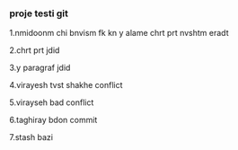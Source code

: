 ### proje testi git
1.nmidoonm chi bnvism 
fk kn y alame chrt prt nvshtm
eradt

2.chrt prt jdid

3.y paragraf jdid

4.virayesh tvst shakhe conflict

5.virayseh bad conflict

6.taghiray bdon commit

7.stash bazi
